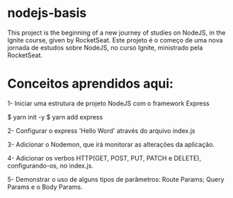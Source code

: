 # nodejs-basis
This project is the beginning of a new journey of studies on NodeJS, in the Ignite course, given by RocketSeat. 
Este projeto é o começo de uma nova jornada de estudos sobre NodeJS, no curso Ignite, ministrado pela RocketSeat.

# Conceitos aprendidos aqui:

1- Iniciar uma estrutura de projeto NodeJS com o framework Express

  $ yarn init -y
  $ yarn add express
  
2- Configurar o express 'Hello Word' através do arquivo index.js

3- Adicionar o Nodemon, que irá monitorar as alterações da aplicação.

4- Adicionar os verbos HTTP(GET, POST, PUT, PATCH e DELETE), configurando-os, no index.js. 

5- Demonstrar o uso de alguns tipos de parâmetros: Route Params; Query Params e o Body Params.
